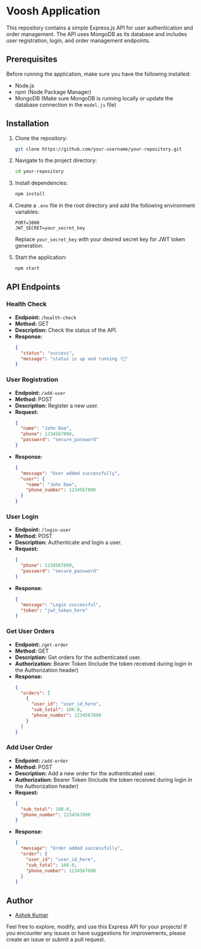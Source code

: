 # Voosh Application

This repository contains a simple Express.js API for user authentication and order management. The API uses MongoDB as its database and includes user registration, login, and order management endpoints.

## Prerequisites

Before running the application, make sure you have the following installed:

- Node.js
- npm (Node Package Manager)
- MongoDB (Make sure MongoDB is running locally or update the database connection in the `model.js` file)

## Installation

1. Clone the repository:

   ```bash
   git clone https://github.com/your-username/your-repository.git
   ```

2. Navigate to the project directory:

   ```bash
   cd your-repository
   ```

3. Install dependencies:

   ```bash
   npm install
   ```

4. Create a `.env` file in the root directory and add the following environment variables:

   ```env
   PORT=3000
   JWT_SECRET=your_secret_key
   ```

   Replace `your_secret_key` with your desired secret key for JWT token generation.

5. Start the application:

   ```bash
   npm start
   ```

## API Endpoints

### Health Check

- **Endpoint:** `/health-check`
- **Method:** GET
- **Description:** Check the status of the API.
- **Response:**
  ```json
  {
    "status": "success",
    "message": "status is up and running !🎉"
  }
  ```

### User Registration

- **Endpoint:** `/add-user`
- **Method:** POST
- **Description:** Register a new user.
- **Request:**
  ```json
  {
    "name": "John Doe",
    "phone": 1234567890,
    "password": "secure_password"
  }
  ```
- **Response:**
  ```json
  {
    "message": "User added successfully",
    "user": {
      "name": "John Doe",
      "phone_number": 1234567890
    }
  }
  ```

### User Login

- **Endpoint:** `/login-user`
- **Method:** POST
- **Description:** Authenticate and login a user.
- **Request:**
  ```json
  {
    "phone": 1234567890,
    "password": "secure_password"
  }
  ```
- **Response:**
  ```json
  {
    "message": "Login successful",
    "token": "jwt_token_here"
  }
  ```

### Get User Orders

- **Endpoint:** `/get-order`
- **Method:** GET
- **Description:** Get orders for the authenticated user.
- **Authorization:** Bearer Token (Include the token received during login in the Authorization header)
- **Response:**
  ```json
  {
    "orders": [
      {
        "user_id": "user_id_here",
        "sub_total": 100.0,
        "phone_number": 1234567890
      }
    ]
  }
  ```

### Add User Order

- **Endpoint:** `/add-order`
- **Method:** POST
- **Description:** Add a new order for the authenticated user.
- **Authorization:** Bearer Token (Include the token received during login in the Authorization header)
- **Request:**
  ```json
  {
    "sub_total": 100.0,
    "phone_number": 1234567890
  }
  ```
- **Response:**
  ```json
  {
    "message": "Order added successfully",
    "order": {
      "user_id": "user_id_here",
      "sub_total": 100.0,
      "phone_number": 1234567890
    }
  }
  ```

## Author

- [Ashok Kumar](https://github.com/AshokChoudhary11)

Feel free to explore, modify, and use this Express API for your projects! If you encounter any issues or have suggestions for improvements, please create an issue or submit a pull request.
